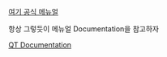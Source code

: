 [여기 공식 메뉴얼](https://doc.qt.io/qt-6.2/qtqml-index.html)

항상 그렇듯이 메뉴얼 Documentation을 참고하자

[QT Documentation](https://doc.qt.io/qt-6.2/qtquick-positioning-topic.html)

